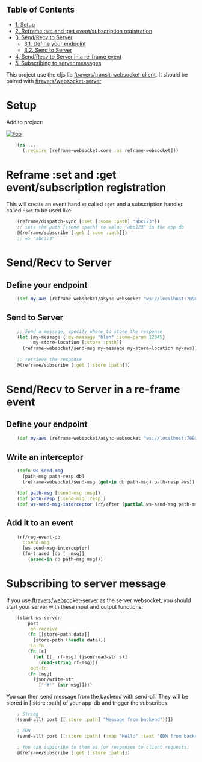 <div id="table-of-contents">
<h2>Table of Contents</h2>
<div id="text-table-of-contents">
<ul>
<li><a href="#sec-1">1. Setup</a></li>
<li><a href="#sec-2">2. Reframe :set and :get event/subscription registration</a></li>
<li><a href="#sec-3">3. Send/Recv to Server</a>
<ul>
<li><a href="#sec-3-1">3.1. Define your endpoint</a></li>
<li><a href="#sec-3-2">3.2. Send to Server</a></li>
</ul>
</li>
<li><a href="#sec-4">4. Send/Recv to Server in a re-frame event</a></li>
<li><a href="#sec-5">5. Subscribing to server messages</a></li>
</ul>
</div>
</div>

This project use the cljs lib [ftravers/transit-websocket-client](https://github.com/ftravers/transit-websocket-client).
It should be paired with [ftravers/websocket-server](https://github.com/ftravers/websocket-server)

# Setup<a id="sec-1" name="sec-1"></a>

Add to project:

<a href="https://clojars.org/juleffel/reframe-websocket/" target="_blank">![Foo](https://clojars.org/juleffel/reframe-websocket/latest-version.svg)</a>

```clojure
    (ns ...
      (:require [reframe-websocket.core :as reframe-websocket]))

```

# Reframe :set and :get event/subscription registration<a id="sec-2" name="sec-2"></a>

This will create an event handler called `:get` and a subscription
handler called `:set` to be used like:

```clojure
    (reframe/dispatch-sync [:set [:some :path] "abc123"])
    ;; sets the path [:some :path] to value "abc123" in the app-db
    @(reframe/subscribe [:get [:some :path]])
    ;; => "abc123"

```

# Send/Recv to Server<a id="sec-3" name="sec-3"></a>

## Define your endpoint<a id="sec-3-1" name="sec-3-1"></a>

```clojure
    (def my-aws (reframe-websocket/async-websocket "ws://localhost:7890"))

```

## Send to Server<a id="sec-3-2" name="sec-3-2"></a>

```clojure
    ;; Send a message, specify where to store the response
    (let [my-message {:my-message "blah" :some-param 12345}
          my-store-location [:store :path]]
      (reframe-websocket/send-msg my-message my-store-location my-aws))        
    
    ;; retrieve the response
    @(reframe/subscribe [:get [:store :path]])

```

# Send/Recv to Server in a re-frame event<a id="sec-4" name="sec-4"></a>

## Define your endpoint<a id="sec-4-1" name="sec-4-1"></a>

```clojure
    (def my-aws (reframe-websocket/async-websocket "ws://localhost:7890"))

```

## Write an interceptor<a id="sec-4-2" name="sec-4-2"></a>

```clojure
    (defn ws-send-msg
      [path-msg path-resp db]
      (reframe-websocket/send-msg (get-in db path-msg) path-resp aws))

    (def path-msg [:send-msg :msg])
    (def path-resp [:send-msg :resp])
    (def ws-send-msg-interceptor (rf/after (partial ws-send-msg path-msg path-resp)))

```

## Add it to an event<a id="sec-4-3" name="sec-4-3"></a>

```clojure
    (rf/reg-event-db
      ::send-msg
      [ws-send-msg-interceptor]
      (fn-traced [db [_ msg]]
        (assoc-in db path-msg msg)))
```


# Subscribing to server message <a id="sec-5" name="sec-5"></a>

If you use [ftravers/websocket-server](https://github.com/ftravers/websocket-server) as the server websocket,
you should start your server with these input and output functions:

```clojure
    (start-ws-server
        port
        :on-receive
        (fn [[store-path data]]
          [store-path (handle data)])
        :in-fn
        (fn [s]
          (let [[_ rf-msg] (json/read-str s)]
            (read-string rf-msg)))
        :out-fn
        (fn [msg]
          (json/write-str
            ["~#'" (str msg)])))
```

You can then send message from the backend with send-all. They will be stored in [:store :path] of your app-db
and trigger the subscribes.

```clojure
    ; String
    (send-all! port [[:store :path] "Message from backend"])])

    ; EDN
    (send-all! port [[:store :path] {:map "Hello" :text "EDN from backend"}])])

    ; You can subscribe to them as for responses to client requests:
    @(reframe/subscribe [:get [:store :path]])
```
